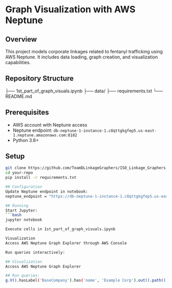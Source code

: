 # Graph Visualization with AWS Neptune

## Overview
This project models corporate linkages related to fentanyl trafficking using AWS Neptune. It includes data loading, graph creation, and visualization capabilities.

## Repository Structure
├── 1st_part_of_graph_visuals.ipynb
├── data/
├── requirements.txt
└── README.md

## Prerequisites
- AWS account with Neptune access
- Neptune endpoint: `db-neptune-1-instance-1.c8qttgkgfep5.us-east-1.neptune.amazonaws.com:8182`
- Python 3.8+

## Setup
```bash
git clone https://github.com/TeamDLinkageGraphers/ISO_Linkage_Graphers.git
cd your-repo
pip install -r requirements.txt

## Configuration
Update Neptune endpoint in notebook:
neptune_endpoint = "https://db-neptune-1-instance-1.c8qttgkgfep5.us-east-1.neptune.amazonaws.com:8182/gremlin"

## Running
Start Jupyter:
```bash
jupyter notebook

Execute cells in 1st_part_of_graph_visuals.ipynb

Visualization
Access AWS Neptune Graph Explorer through AWS Console

Run queries interactively:

## Visualization
Access AWS Neptune Graph Explorer

## Run queries:
g.V().hasLabel('BaseCompany').has('name', 'Example Corp').out().path()
